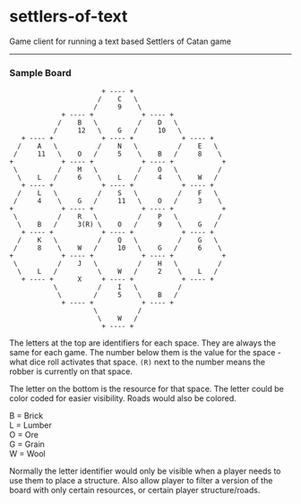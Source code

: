 # settlers-of-text
Game client for running a text based Settlers of Catan game

--------------------
### Sample Board
```
                       + ---- +
                      /    C   \
                     /     9    \
             + ---- +            + ---- +
            /    B   \          /    D   \
           /     12   \    G   /     10   \
   + ---- +            + ---- +            + ---- +
  /    A   \          /    N   \          /    E   \
 /     11   \    O   /     5    \    B   /     8    \
+            + ---- +            + ---- +            +
 \          /    M   \          /    O   \          /
  \    L   /     6    \    L   /     4    \    W   /
   + ---- +            + ---- +            + ---- +
  /    L   \          /    S   \          /    F   \
 /     4    \    G   /     11   \    O   /     3    \
+            + ---- +            + ---- +            +
 \          /    R   \          /    P   \          /
  \    B   /     3(R) \    O   /     9    \    G   /
   + ---- +            + ---- +            + ---- +
  /    K   \          /    Q   \          /    G   \
 /     8    \    W   /     10   \    G   /     6    \
+            + ---- +            + ---- +            +
 \          /    J   \          /    H   \          /
  \    L   /          \    W   /     2    \    L   /
   + ---- +      X     + ---- +            + ---- +
           \          /    I   \          /
            \        /     5    \    B   /
             + ---- +            + ---- +
                     \          /
                      \    W   /
                       + ---- +
```

The letters at the top are identifiers for each space. They are always the same for each game. The number below them is the value for the space - what dice roll activates that space.  `(R)` next to the number means the robber is currently on that space.

The letter on the bottom is the resource for that space. The letter could be color coded for easier visibility. Roads would also be colored.

B = Brick  
L = Lumber  
O = Ore  
G = Grain  
W = Wool  

Normally the letter identifier would only be visible when a player needs to use them to place a structure. Also allow player to filter a version of the board with only certain resources, or certain player structure/roads. 
